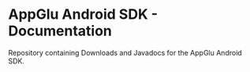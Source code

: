 # AppGlu Android SDK - Documentation

Repository containing Downloads and Javadocs for the AppGlu Android SDK.

